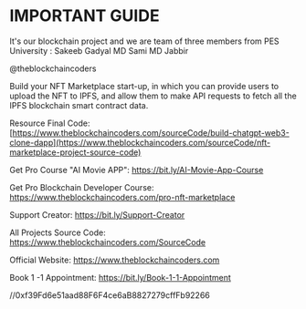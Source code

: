 # IMPORTANT GUIDE

It's our blockchain project and we are team of three members from PES University : Sakeeb Gadyal MD Sami MD Jabbir

@theblockchaincoders

Build your NFT Marketplace start-up, in which you can provide users to upload the NFT to IPFS, and allow them to make API requests to fetch all the IPFS blockchain smart contract data.

Resource
Final Code: [https://www.theblockchaincoders.com/sourceCode/build-chatgpt-web3-clone-dapp](https://www.theblockchaincoders.com/sourceCode/nft-marketplace-project-source-code)

Get Pro Course "AI Movie APP": https://bit.ly/AI-Movie-App-Course

Get Pro Blockchain Developer Course: https://www.theblockchaincoders.com/pro-nft-marketplace

Support Creator: https://bit.ly/Support-Creator

All Projects Source Code: https://www.theblockchaincoders.com/SourceCode

Official Website: https://www.theblockchaincoders.com

Book 1 -1 Appointment: https://bit.ly/Book-1-1-Appointment

//0xf39Fd6e51aad88F6F4ce6aB8827279cffFb92266
